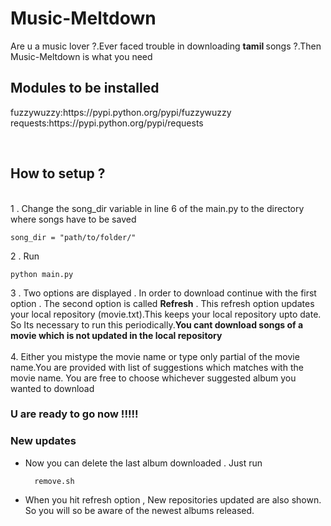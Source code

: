 # Music-Meltdown

   Are u a music lover ?.Ever faced trouble in downloading <strong> tamil </strong> songs ?.Then Music-Meltdown is what you need
   

<h2>Modules to be installed</h2> 
     fuzzywuzzy:https://pypi.python.org/pypi/fuzzywuzzy<br>
     requests:https://pypi.python.org/pypi/requests
     
<br><h2>How  to  setup ?</h2><br>
   1 . Change the song_dir variable in line 6 of the main.py to the directory where songs have to be saved
```
song_dir = "path/to/folder/"
```
2 . Run
```
python main.py
```
3 . Two options are displayed . In order to download continue with the first option . The second option is called <strong> Refresh</strong> . This refresh option updates your local repository (movie.txt).This keeps your local repository upto date. So Its necessary to run this periodically.<strong>You cant download songs of a movie which is not updated in the local repository</strong><br><br>
4. Either you mistype the movie name or type only partial of the movie name.You are provided with list of suggestions which matches with the  movie name. You are free to choose whichever suggested album you wanted to download 

<h3>U are ready to go now !!!!!<h3>
 
 <h3>New updates</h3>
 <ul>
   <li>Now you can delete the last album downloaded . Just run
      
```
  remove.sh

```
   <li>When you hit refresh option , New repositories updated are also shown. So you will so be aware of the newest albums released.
 </ul>
